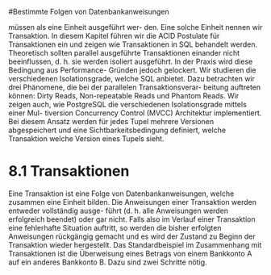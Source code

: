 #Bestimmte Folgen von Datenbankanweisungen 

müssen als eine Einheit ausgeführt wer-
den. Eine solche Einheit nennen wir Transaktion. In diesem Kapitel führen wir die ACID
Postulate für Transaktionen ein und zeigen wie Transaktionen in SQL behandelt werden.
Theoretisch sollten parallel ausgeführte Transaktionen einander nicht beeinflussen,
d. h. sie werden isoliert ausgeführt. In der Praxis wird diese Bedingung aus Performance-
Gründen jedoch gelockert. Wir studieren die verschiedenen Isolationsgrade, welche SQL
anbietet. Dazu betrachten wir drei Phänomene, die bei der parallelen Transaktionsverar-
beitung auftreten können: Dirty Reads, Non-repeatable Reads und Phantom Reads.
Wir zeigen auch, wie PostgreSQL die verschiedenen Isolationsgrade mittels einer Mul-
tiversion Concurrency Control (MVCC) Architektur implementiert. Bei diesem Ansatz
werden für jedes Tupel mehrere Versionen abgespeichert und eine Sichtbarkeitsbedingung
definiert, welche Transaktion welche Version eines Tupels sieht.

# 8.1 Transaktionen

Eine Transaktion ist eine Folge von Datenbankanweisungen, welche zusammen eine
Einheit bilden. Die Anweisungen einer Transaktion werden entweder vollständig ausge-
führt (d. h. alle Anweisungen werden erfolgreich beendet) oder gar nicht. Falls also im
Verlauf einer Transaktion eine fehlerhafte Situation auftritt, so werden die bisher erfolgten
Anweisungen rückgängig gemacht und es wird der Zustand zu Beginn der Transaktion
wieder hergestellt.
Das Standardbeispiel im Zusammenhang mit Transaktionen ist die Überweisung eines
Betrags von einem Bankkonto A auf ein anderes Bankkonto B. Dazu sind zwei Schritte
nötig. 
